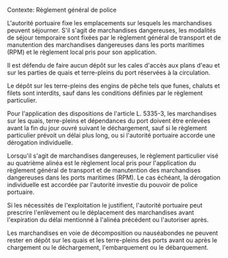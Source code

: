 Contexte: Règlement général de police

L'autorité portuaire fixe les emplacements sur lesquels les marchandises peuvent séjourner. S'il s'agit de marchandises dangereuses, les modalités de séjour temporaire sont fixées par le règlement général de transport et de manutention des marchandises dangereuses dans les ports maritimes (RPM) et le règlement local pris pour son application.

Il est défendu de faire aucun dépôt sur les cales d'accès aux plans d'eau et sur les parties de quais et terre-pleins du port réservées à la circulation.

Le dépôt sur les terre-pleins des engins de pêche tels que funes, chaluts et filets sont interdits, sauf dans les conditions définies par le règlement particulier.

Pour l'application des dispositions de l'article L. 5335-3, les marchandises sur les quais, terre-pleins et dépendances du port doivent être enlevées avant la fin du jour ouvré suivant le déchargement, sauf si le règlement particulier prévoit un délai plus long, ou si l'autorité portuaire accorde une dérogation individuelle.

Lorsqu'il s'agit de marchandises dangereuses, le règlement particulier visé au quatrième alinéa est le règlement local pris pour l'application du règlement général de transport et de manutention des marchandises dangereuses dans les ports maritimes (RPM). Le cas échéant, la dérogation individuelle est accordée par l'autorité investie du pouvoir de police portuaire.

Si les nécessités de l'exploitation le justifient, l'autorité portuaire peut prescrire l'enlèvement ou le déplacement des marchandises avant l'expiration du délai mentionné à l'alinéa précédent ou l'autoriser après.

Les marchandises en voie de décomposition ou nauséabondes ne peuvent rester en dépôt sur les quais et les terre-pleins des ports avant ou après le chargement ou le déchargement, l'embarquement ou le débarquement.